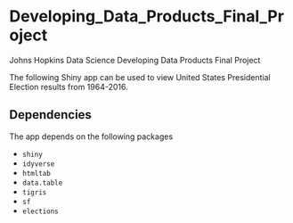 # Developing_Data_Products_Final_Project
Johns Hopkins Data Science Developing Data Products Final Project

The following Shiny app can be used to view United States Presidential Election results from 1964-2016.

## Dependencies

The app depends on the following packages

* `shiny`
* `idyverse`
* `htmltab`
* `data.table`
* `tigris`
* `sf`
* `elections`
